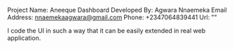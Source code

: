 Project Name: Aneeque Dashboard
Developed By: Agwara Nnaemeka
Email Address: nnaemekaagwara@gmail.com
Phone: +2347064839441
Url: ""

I code the UI in such a way that it can be easily extended in real web application.